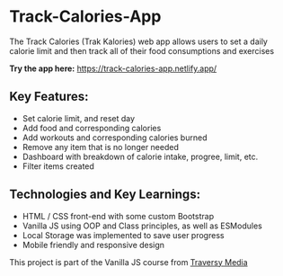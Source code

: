 # Track-Calories-App
The Track Calories (Trak Kalories) web app allows users to set a daily calorie limit and then track all of their food consumptions and exercises

**Try the app here:** https://track-calories-app.netlify.app/

## Key Features:
- Set calorie limit, and reset day
- Add food and corresponding calories
- Add workouts and corresponding calories burned
- Remove any item that is no longer needed
- Dashboard with breakdown of calorie intake, progree, limit, etc.
- Filter items created

## Technologies and Key Learnings:
- HTML / CSS front-end with some custom Bootstrap
- Vanilla JS using OOP and Class principles, as well as ESModules
- Local Storage was implemented to save user progress
- Mobile friendly and responsive design

This project is part of the Vanilla JS course from [Traversy Media](https://traversymedia.com/)
